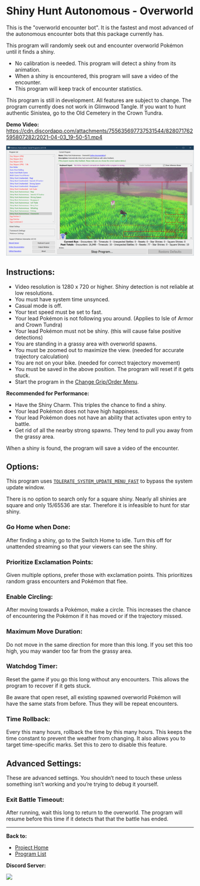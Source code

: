 # Shiny Hunt Autonomous - Overworld

This is the "overworld encounter bot". It is the fastest and most advanced of the autonomous encounter bots that this package currently has.

This program will randomly seek out and encounter overworld Pokémon until it finds a shiny.

- No calibration is needed. This program will detect a shiny from its animation.
- When a shiny is encountered, this program will save a video of the encounter.
- This program will keep track of encounter statistics.

This program is still in development. All features are subject to change. The program currently does not work in Glimwood Tangle. If you want to hunt authentic Sinistea, go to the Old Cemetery in the Crown Tundra.

**Demo Video:** https://cdn.discordapp.com/attachments/755635697737531544/828071762595807282/2021-04-03_19-50-51.mp4

<img src="images/ShinyHuntAutonomous-Overworld.jpg" width="800">

## Instructions:
- Video resolution is 1280 x 720 or higher. Shiny detection is not reliable at low resolutions.
- You must have system time unsynced.
- Casual mode is off.
- Your text speed must be set to fast.
- Your lead Pokémon is not following you around. (Applies to Isle of Armor and Crown Tundra)
- Your lead Pokémon must not be shiny. (this will cause false positive detections)
- You are standing in a grassy area with overworld spawns.
- You must be zoomed out to maximize the view. (needed for accurate trajectory calculation)
- You are not on your bike. (needed for correct trajectory movement)
- You must be saved in the above position. The program will reset if it gets stuck.
- Start the program in the [Change Grip/Order Menu](../Appendix/ChangeGripOrderMenu.md).

**Recommended for Performance:**
- Have the Shiny Charm. This triples the chance to find a shiny.
- Your lead Pokémon does not have high happiness.
- Your lead Pokémon does not have an ability that activates upon entry to battle.
- Get rid of all the nearby strong spawns. They tend to pull you away from the grassy area.

When a shiny is found, the program will save a video of the encounter.

## Options:

This program uses [`TOLERATE_SYSTEM_UPDATE_MENU_FAST`](../Appendix/GlobalSettings.md#tolerate-system-update-menu-fast) to bypass the system update window.

There is no option to search only for a square shiny. Nearly all shinies are square and only 15/65536 are star. Therefore it is infeasible to hunt for star shiny.

### Go Home when Done:

After finding a shiny, go to the Switch Home to idle. Turn this off for unattended streaming so that your viewers can see the shiny.

### Prioritize Exclamation Points:

Given multiple options, prefer those with exclamation points. This prioritizes random grass encounters and Pokémon that flee.

### Enable Circling:

After moving towards a Pokémon, make a circle. This increases the chance of encountering the Pokémon if it has moved or if the trajectory missed.

### Maximum Move Duration:

Do not move in the same direction for more than this long. If you set this too high, you may wander too far from the grassy area.

### Watchdog Timer:

Reset the game if you go this long without any encounters. This allows the program to recover if it gets stuck.

Be aware that open reset, all existing spawned overworld Pokémon will have the same stats from before. Thus they will be repeat encounters.

### Time Rollback:

Every this many hours, rollback the time by this many hours. This keeps the time constant to prevent the weather from changing. It also allows you to target time-specific marks. Set this to zero to disable this feature.


## Advanced Settings:
These are advanced settings. You shouldn’t need to touch these unless something isn’t working and you’re trying to debug it yourself.


### Exit Battle Timeout:

After running, wait this long to return to the overworld. The program will resume before this time if it detects that that the battle has ended.


<hr>

**Back to:**
- [Project Home](/README.md)
- [Program List](/Documentation/ProgramList.md)

**Discord Server:** 

[<img src="https://canary.discordapp.com/api/guilds/695809740428673034/widget.png?style=banner2">](https://discord.gg/cQ4gWxN)




